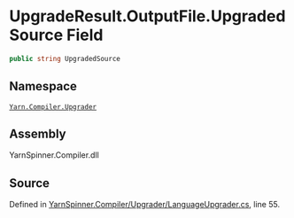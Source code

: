 <!-- This file was generated by a tool. Do not edit this file by hand. -->

# UpgradeResult.OutputFile.UpgradedSource Field


```csharp
public string UpgradedSource
```



## Namespace
[`Yarn.Compiler.Upgrader`](/api/csharp/yarn.compiler.upgrader/README.md)

## Assembly
YarnSpinner.Compiler.dll

## Source
Defined in [YarnSpinner.Compiler/Upgrader/LanguageUpgrader.cs](https://github.com/YarnSpinnerTool/YarnSpinner//blob/develop/YarnSpinner.Compiler/Upgrader/LanguageUpgrader.cs#L55), line 55.
